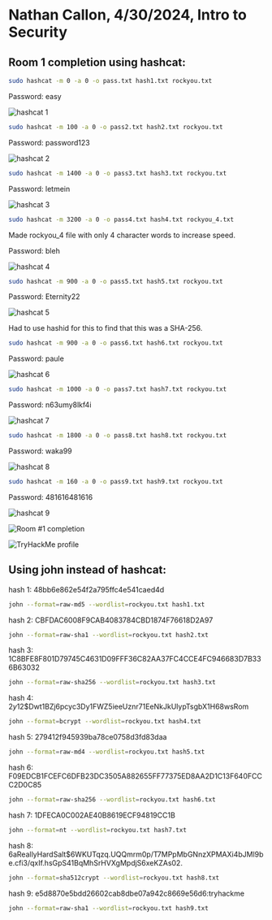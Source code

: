 # Nathan Callon, 4/30/2024, Intro to Security

## Room 1 completion using hashcat:

```sh
sudo hashcat -m 0 -a 0 -o pass.txt hash1.txt rockyou.txt
```

Password: easy

![hashcat 1](image.png)

```sh
sudo hashcat -m 100 -a 0 -o pass2.txt hash2.txt rockyou.txt
```

Password: password123

![hashcat 2](image-1.png)

```sh
sudo hashcat -m 1400 -a 0 -o pass3.txt hash3.txt rockyou.txt
```

Password: letmein

![hashcat 3](image-2.png)

```sh
sudo hashcat -m 3200 -a 0 -o pass4.txt hash4.txt rockyou_4.txt
```

Made rockyou_4 file with only 4 character words to increase speed.

Password: bleh

![hashcat 4](image-3.png)

```sh
sudo hashcat -m 900 -a 0 -o pass5.txt hash5.txt rockyou.txt
```

Password: Eternity22

![hashcat 5](image-4.png)

Had to use hashid for this to find that this was a SHA-256.

```sh
sudo hashcat -m 900 -a 0 -o pass6.txt hash6.txt rockyou.txt
```

Password: paule

![hashcat 6](image-5.png)

```sh
sudo hashcat -m 1000 -a 0 -o pass7.txt hash7.txt rockyou.txt
```

Password: n63umy8lkf4i

![hashcat 7](image-6.png)

```sh
sudo hashcat -m 1800 -a 0 -o pass8.txt hash8.txt rockyou.txt
```

Password: waka99

![hashcat 8](image-7.png)

```sh
sudo hashcat -m 160 -a 0 -o pass9.txt hash9.txt rockyou.txt
```

Password: 481616481616

![hashcat 9](image-8.png)

![Room #1 completion](image-9.png)

![TryHackMe profile](image-10.png)

## Using john instead of hashcat:

hash 1: 48bb6e862e54f2a795ffc4e541caed4d

```sh
john --format=raw-md5 --wordlist=rockyou.txt hash1.txt
```

hash 2: CBFDAC6008F9CAB4083784CBD1874F76618D2A97

```sh
john --format=raw-sha1 --wordlist=rockyou.txt hash2.txt
```

hash 3: 1C8BFE8F801D79745C4631D09FFF36C82AA37FC4CCE4FC946683D7B336B63032

```sh
john --format=raw-sha256 --wordlist=rockyou.txt hash3.txt
```

hash 4: $2y$12$Dwt1BZj6pcyc3Dy1FWZ5ieeUznr71EeNkJkUlypTsgbX1H68wsRom

```sh
john --format=bcrypt --wordlist=rockyou.txt hash4.txt
```

hash 5: 279412f945939ba78ce0758d3fd83daa

```sh
john --format=raw-md4 --wordlist=rockyou.txt hash5.txt
```

hash 6: F09EDCB1FCEFC6DFB23DC3505A882655FF77375ED8AA2D1C13F640FCCC2D0C85

```sh
john --format=raw-sha256 --wordlist=rockyou.txt hash6.txt
```

hash 7: 1DFECA0C002AE40B8619ECF94819CC1B

```sh
john --format=nt --wordlist=rockyou.txt hash7.txt
```

hash 8: $6$aReallyHardSalt$6WKUTqzq.UQQmrm0p/T7MPpMbGNnzXPMAXi4bJMl9be.cfi3/qxIf.hsGpS41BqMhSrHVXgMpdjS6xeKZAs02.

```sh
john --format=sha512crypt --wordlist=rockyou.txt hash8.txt
```

hash 9: e5d8870e5bdd26602cab8dbe07a942c8669e56d6:tryhackme

```sh
john --format=raw-sha1 --wordlist=rockyou.txt hash9.txt
```
